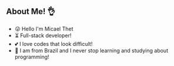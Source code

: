 
## About Me! 👌

- 😜 Hello I'm Micael Thet
- ⏳ Full-stack developer!
- 💕 I love codes that look difficult!
- 🎉 I am from Brazil and I never stop learning and studying about programming!
